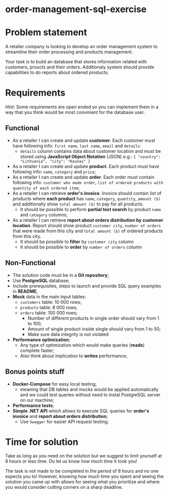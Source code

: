 # order-management-sql-exercise

# Problem statement

A retailer company is looking to develop an order management system to streamline their order processing and products management.

Your task is to build an database that stores information related with customers, proucts and their orders. Additionaly system should provide capabilities to do reports about ordered products.

# Requirements

*Hint*: Some requirements are open ended so you can implement them in a way that you think would be most convinient for the database user.

## Functional

* As a retailer I can create and update **customer**. Each customer must have following info: `first name`, `last name`, `email` and `details`:
  * `details` column contains data about customer location and must be stored using **JavaScript Object Notation** (JSON) e.g.: ``` { "country": "Lithuania", "city": "Kaunas" } ```
* As a retailer I can create and update **product**. Each product must have following info: `name`, `category` and `price`;
* As a retailer I can create and update **order**. Each order must contain following info: `customer who made order`, `list of ordered products with quantity of each ordered item`;
* As a retailer I can retrieve **order's invoice**. Invoice should contain list of products where **each product** has `name`, `category`, `quantity`, `amount ($)` and additionally show `total amount ($)` to pay for all products.
  * It should be possible to perform **partial text search** by product `name` and `category` columns;
* As a retailer I can retrieve **report about orders distribution by customer location**. Report should show product `customer city`, `number of orders` that were made from this city and `total amount ($)` of ordered products from this city.
  * It should be possible to **filter** by `customer city` column
  * It should be possible to **order** by `number of orders` column

## Non-Functional

* The solution code must be in a **Git repository**;
* Use **PostgreSQL** database;
* Include prerequisites, steps to launch and provide SQL query examples in **README**;
* **Mock** data in the main input tables:
  * `customers` table: 10 000 rows;
  * `products` table: 8 000 rows; 
  * `orders` table: 100 000 rows;
    * Number of different products in single order should vary from 1 to 100;
    * Amount of single product inside single should vary from 1 to 50;
    * Make sure data integrity is not violated
* **Performance optimization**;
  * Any type of optimization which would make queries (**reads**) complete faster;
  * Also think about implication to **writes** performance;

## Bonus points stuff

* **Docker-Compose** for easy local testing;
  * meaning that DB tables and mocks would be applied automatically and we could test queries without need to instal PostgreSQL server on our machine;
* **Performance tests**;
* **Simple .NET API** which allows to execute SQL queries for **order's invoice** and **report about orders distribution**;
  * Use `Swagger` for easier API request testing;

# Time for solution

Take as long as you need on the solution but we suggest to limit yourself at 8 hours or less time. Do let us know how much time it took you! 

The task is not made to be completed in the period of 8 hours and no one expects you to! 
However, knowing how much time you spent and seeing the solution you came up with allows for seeing what you prioritize and where you would consider cutting corners on a sharp deadline.
